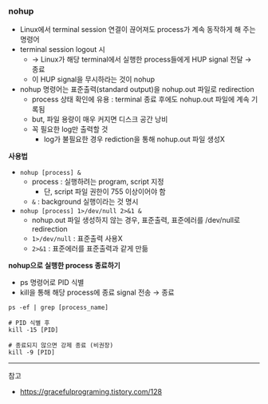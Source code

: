 
### nohup
- Linux에서 terminal session 연결이 끊어져도 process가 계속 동작하게 해 주는 명령어
- terminal session logout 시
  - → Linux가 해당 terminal에서 실행한 process들에게 HUP signal 전달 → 종료
  - 이 HUP signal을 무시하라는 것이 nohup
- nohup 명령어는 표준출력(standard output)을 nohup.out 파일로 redirection
  - process 상태 확인에 유용 : terminal 종료 후에도 nohup.out 파일에 계속 기록됨
  - but, 파일 용량이 매우 커지면 디스크 공간 낭비
  - 꼭 필요한 log만 출력할 것
    - log가 불필요한 경우 rediction을 통해 nohup.out 파일 생성X

<b>사용법</b>
- `nohup [process] &`
  - process : 실행하려는 program, script 지정
    - 단, script 파일 권한이 755 이상이어야 함
  - `&` : background 실행이라는 것 명시
- `nohup [process] 1>/dev/null 2>&1 &`
  - nohup.out 파일 생성하지 않는 경우, 표준출력, 표준에러를 /dev/null로 redirection
  - `1>/dev/null` : 표준출력 사용X
  - `2>&1` : 표준에러를 표준출력과 같게 만듦

<b>nohup으로 실행한 process 종료하기</b>
- ps 명령어로 PID 식별
- kill을 통해 해당 process에 종료 signal 전송 → 종료

```vim
ps -ef | grep [process_name]

# PID 식별 후
kill -15 [PID]

# 종료되지 않으면 강제 종료 (비권장)
kill -9 [PID]
```

---

참고
- https://gracefulprograming.tistory.com/128


